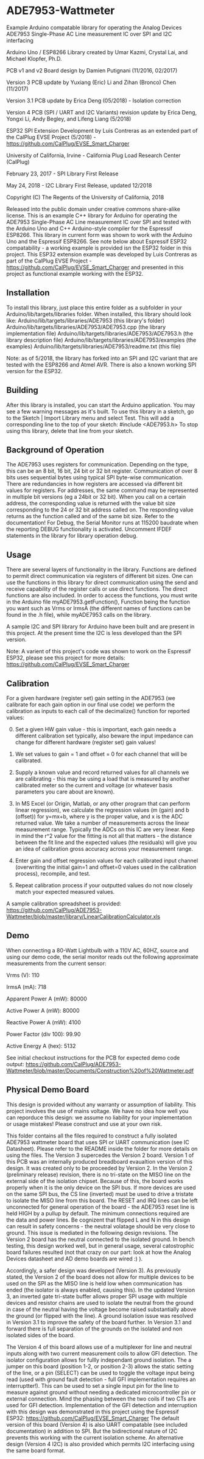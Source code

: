 # ADE7953-Wattmeter

Example Arduino compatable library for operating the Analog Devices ADE7953 Single-Phase AC Line measurement IC over SPI and I2C interfacing 

Arduino Uno / ESP8266 Library created by Umar Kazmi, Crystal Lai, and Michael Klopfer, Ph.D.

PCB v1 and v2 Board design by Damien Putignani (11/2016, 02/2017)

Version 3 PCB update by Yuxiang (Eric) Li	and Zihan (Bronco) Chen (11/2017)

Version 3.1 PCB update by Erica Deng (05/2018) - Isolation correction

Version 4 PCB (SPI / UART and I2C Variants) revision update by Erica Deng, Yongxi Li, Andy Begley, and Lifeng Liang (5/2018)

ESP32 SPI Extension Development by Luis Contreras as an extended part of the CalPlug EVSE Project (5/2018) - https://github.com/CalPlug/EVSE_Smart_Charger

University of California, Irvine - California Plug Load Research Center (CalPlug)

February 23, 2017 - SPI Library First Release

May 24, 2018 - I2C Library First Release, updated 12/2018

Copyright (C) The Regents of the University of California, 2018


Released into the public domain under creative commons share-alike license. This is an example C++ library for Arduino for operating the ADE7953 Single-Phase AC Line measurement IC over SPI and tested with the Arduino Uno and C++ Arduino-style compiler for the Espressif ESP8266. This library in current form was shown to work with the Arduino Uno and the Espressif ESP8266.  See note below about Espressif ESP32 compatability - a working example is provided isn the ESP32 folder in this project.  This ESP32 extension example was developed by Luis Contreras as part of the CalPlug EVSE Project - https://github.com/CalPlug/EVSE_Smart_Charger and presented in this project as functional example working with the ESP32.
 

Installation
--------------------------------------------------------------------------------

To install this library, just place this entire folder as a subfolder in your
Arduino/lib/targets/libraries folder.
When installed, this library should look like:
Arduino/lib/targets/libraries/ADE7953              (this library's folder)
Arduino/lib/targets/libraries/ADE7953/ADE7953.cpp     (the library implementation file)
Arduino/lib/targets/libraries/ADE7953/ADE7953.h       (the library description file)
Arduino/lib/targets/libraries/ADE7953/examples     (the examples)
Arduino/lib/targets/libraries/ADE7953/readme.txt   (this file)

Note: as of 5/2018, the library has forked into an SPI and I2C variant that are tested with the ESP8266 and Atmel AVR.  There is also a known working SPI version for the ESP32.

Building
--------------------------------------------------------------------------------

After this library is installed, you can start the Arduino application.
You may see a few warning messages as it's built.
To use this library in a sketch, go to the Sketch | Import Library menu and select Test. This will add a corresponding line to the top of your sketch: #include <ADE7953.h>
To stop using this library, delete that line from your sketch.

Background of Operation
--------------------------------------------------------------------------------

The ADE7953 uses registers for communication.  Depending on the type, this can be an 8 bit, 16 bit, 24 bit or 32 bit register.  Communication of over 8 bits uses sequential bytes using typical SPI byte-wise communication.  There are redundancies in how registers are accessed via different bit values for registers.  For addresses, the same command may be represented in multiple bit versions (eg a 24bit or 32 bit). When you call on a certain address, the corresponding value is returned with the value bit size corresponding to the 24 or 32 bit address called on. The responding value returns as the function called and of the same bit size.  Refer to the documentation!  For Debug, the Serial Monitor runs at 115200 baudrate when the reporting DEBUG functionality is activated.  Uncomment IFDEF statements in the library for library operation debug. 

Usage
--------------------------------------------------------------------------------

There are several layers of functionality in the library.  Functions are defined to permit direct communication via registers of different bit sizes.  One can use the functions in this library for direct communication using the send and receive capability of the register calls or use direct functions.  The direct functions are also included. In order to access the functions, you must write in the Arduino file myADE7953.getFunction(), Function being the function you want such as Vrms or IrmsA (the different names of functions can be found in the .h file), while myADE7953 calls on the library. 

A sample I2C and SPI library for Arduino have been built and are present in this project.  At the present time the I2C is less developed than the SPI version.

Note: A varient of this project's code was shown to work on the Espressif ESP32, please see this project for more details:  https://github.com/CalPlug/EVSE_Smart_Charger

Calibration
--------------------------------------------------------------------------------
For a given hardware (register set) gain setting in the ADE7953 (we calibrate for each gain option in our final use code) we perform the calibration as inputs to each call of the decimalize() function for reported values:


0) Set a given HW gain value - this is important, each gain needs a different calibration set typically, also beware the input impedance can change for different hardware (register set) gain values!

1) We set values to gain = 1 and offset = 0 for each channel that will be calibrated.

2) Supply a known value and record returned values for all channels we are calibrating - this may be using a load that is measured by another calibrated meter so the current and voltage (or whatever basis parameters you care about are known).

3) In MS Excel (or Origin, Matlab, or any other program that can perform linear regression), we calculate the regression values (m (gain) and b (offset)) for y=mx+b, where y is the proper value, and x is the ADC returned value.  We take a number of measurements across the linear measurement range.  Typically the ADCs on this IC are very linear.  Keep in mind the r^2 value for the fitting is not all that matters - the distance between the fit line and the expected values (the residuals) will give you an idea of calibration gross accuracy across your measurement range. 

4) Enter gain and offset regression values for each calibrated input channel (overwriting the initial gain=1 and offset=0 values used in the calibration process), recompile, and test.

5) Repeat calibration process if your outputted values do not now closely match your expected measured values.

A sample calibration spreadsheet is provided:  https://github.com/CalPlug/ADE7953-Wattmeter/blob/master/library/LinearCalibrationCalculator.xls

Demo
--------------------------------------------------------------------------------

When connecting a 80-Watt Lightbulb with a 110V AC, 60HZ, source and using our demo code, the serial monitor reads out the following approximate measurements from the current sensor:

Vrms (V): 110

IrmsA (mA): 718

Apparent Power A (mW): 80000

Active Power A (mW): 80000

Reactive Power A (mW): 4100

Power Factor (div 100): 99.90

Active Energy A (hex): 5132 

See initial checkout instructions for the PCB for expected demo code output:  https://github.com/CalPlug/ADE7953-Wattmeter/blob/master/Documents/Construction%20of%20Wattmeter.pdf


Physical Demo Board
----------
This design is provided without any warranty or assumption of liability.  This project involves the use of mains voltage.  We have no idea how well you can reporduce this design: we assume no liability for your implementation or usage mistakes! Please construct and use at your own risk.

This folder contains all the files required to construct a fully isolated ADE7953 wattmeter board that uses SPI or UART communication (see IC Datasheet). Please refer to the README inside the folder for more details on using the files.  The Version 3 supercedes the Version 2 board.  Version 1 of this PCB was an internally produced breadboard evaualtion version of this design.  It was created only to be proceeded by Version 2.  In the Version 2 (preliminary release) revision, there is no tri-state on the MISO line on the external side of the isolation chipset. Because of this, the board works properly when it is the only device on the SPI bus. If more devices are used on the same SPI bus, the CS line (inverted) must be used to drive a tristate to isolate the MISO line from this board.  The RESET and IRQ lines can be left unconnected for general operation of the board - the ADE7953 reset line is held HIGH by a pullup by default.  The minimum connections required are the data and power lines.  Be cognizent that flipped L and N in this design can result in safety concerns - the neutral volatage should be very close to ground.  This issue is mediated in the following design revisions.  The Version 2 board has the neutral connected to the isolated ground.  In bench testing, this design worked well, but in general usage, several catostrophic board failures resulted (not that crazy on our part: look at how the Analog Devices datasheet and AD demo boards are wired :) ).  

Accordingly, a safer design was developed (Version 3).  As previously stated, the Version 2 of the board does not allow for multiple devices to be used on the SPI as the MISO line is held low when communication has ended (the isolator is always enabled, causing this).  In the updated Version 3, an inverted gate tri-state buffer allows proper SPI usage with multiple devices and resistor chains are used to isolate the neutral from the ground in case of the neutral having the voltage become raised substantially above the ground (or flipped with the line).  A ground isolation issue was resolved in Version 3.1 to improve the safety of the board further.  In Version 3.1 and forward there is full separation of the grounds on the isolated and non isolated sides of the board.

The Version 4 of this board allows use of a multiplexer for line and neutral inputs along with two current measurement coils to allow GFI detection.  The isolator configuration allows for fullly independant ground isolation.  The a jumper on this board (position 1-2, or position 2-3) allows the static setting of the line, or a pin (SELECT) can be used to toggle the voltage input being read (used with ground fault detection - full GFI implementation requires an interruptter!).  This can be used to set a single input pin for the line to measure against ground without needing a dedicated microcontroller pin or external connection.  Mind the phasing between the two coils if two CTs are used for GFI detection.  Implementation of the GFI detection and interruption with this design was demonstrated in this project using the Espressif ESP32: https://github.com/CalPlug/EVSE_Smart_Charger   The default version of this board (Version 4) is also UART compatable (see included documentation) in addition to SPI.  But the bidirectional nature of I2C prevents this working with the current isolation scheme.  An alternative design (Version 4 I2C) is also provided which permits I2C interfacing using the same board format.

